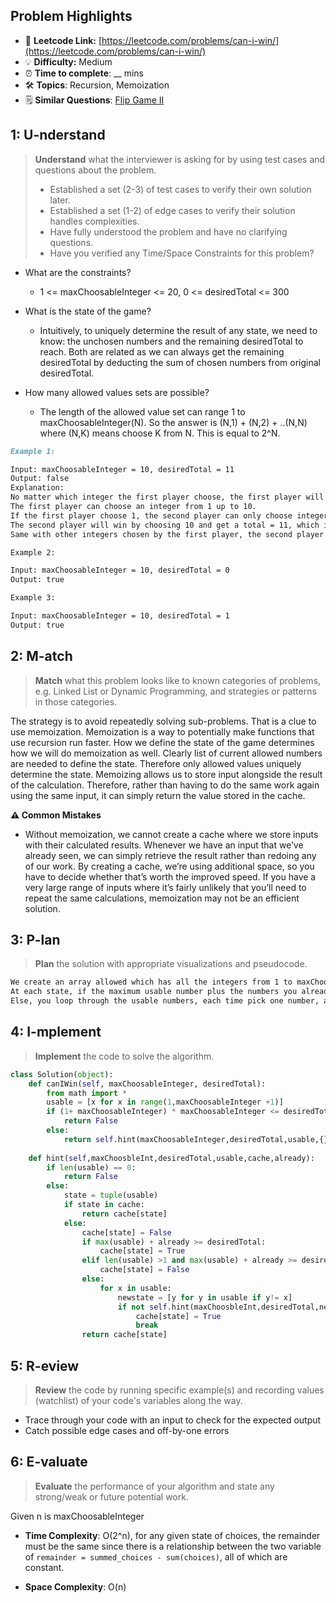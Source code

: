 ## Problem Highlights

* 🔗 **Leetcode Link:** [https://leetcode.com/problems/can-i-win/](https://leetcode.com/problems/can-i-win/)
* 💡 **Difficulty:** Medium
* ⏰ **Time to complete**: __ mins
* 🛠️ **Topics**: Recursion, Memoization
* 🗒️ **Similar Questions**: [Flip Game II](https://leetcode.com/problems/flip-game-ii/)
    
## 1: U-nderstand
 
> **Understand** what the interviewer is asking for by using test cases and questions about the problem.
> 
> - Established a set (2-3) of test cases to verify their own solution later.
> - Established a set (1-2) of edge cases to verify their solution handles complexities.
> - Have fully understood the problem and have no clarifying questions.
> - Have you verified any Time/Space Constraints for this problem?

- What are the constraints?
  - 1 <= maxChoosableInteger <= 20, 0 <= desiredTotal <= 300

- What is the state of the game?
  - Intuitively, to uniquely determine the result of any state, we need to know: the unchosen numbers and the remaining desiredTotal to reach. Both are related as we can always get the remaining desiredTotal by deducting the sum of chosen numbers from original desiredTotal. 

- How many allowed values sets are possible? 
  - The length of the allowed value set can range 1 to maxChoosableInteger(N). So the answer is (N,1) + (N,2) + ..(N,N) where (N,K) means choose K from N. This is equal to 2^N.


```markdown
Example 1:

Input: maxChoosableInteger = 10, desiredTotal = 11
Output: false
Explanation:
No matter which integer the first player choose, the first player will lose.
The first player can choose an integer from 1 up to 10.
If the first player choose 1, the second player can only choose integers from 2 up to 10.
The second player will win by choosing 10 and get a total = 11, which is >= desiredTotal.
Same with other integers chosen by the first player, the second player will always win.

Example 2:

Input: maxChoosableInteger = 10, desiredTotal = 0
Output: true

Example 3:

Input: maxChoosableInteger = 10, desiredTotal = 1
Output: true
```   
    
## 2: M-atch

<!-- See https://docs.google.com/document/d/1hYT1hoOJ6pFIt8A5q-PIZmYP7pB4WqlzyUJgFx9x2mY/edit#heading=h.ya2de4n4zsds for list of algorithms based on question type-->

> **Match** what this problem looks like to known categories of problems, e.g. Linked List or Dynamic Programming, and strategies or patterns in those categories.

The strategy is to avoid repeatedly solving sub-problems. That is a clue to use memoization. Memoization is a way to potentially make functions that use recursion run faster.  How we define the state of the game determines how we will do memoization as well. Clearly list of current allowed numbers are needed to define the state. Therefore only allowed values uniquely determine the state. Memoizing allows us to store input alongside the result of the calculation. Therefore, rather than having to do the same work again using the same input, it can simply return the value stored in the cache.

**⚠️ Common Mistakes**

* Without memoization, we cannot create a cache where we store inputs with their calculated results. Whenever we have an input that we’ve already seen, we can simply retrieve the result rather than redoing any of our work. By creating a cache, we’re using additional space, so you have to decide whether that’s worth the improved speed. If you have a very large range of inputs where it’s fairly unlikely that you’ll need to repeat the same calculations, memoization may not be an efficient solution.


## 3: P-lan

> **Plan** the solution with appropriate visualizations and pseudocode.


```markdown
We create an array allowed which has all the integers from 1 to maxChoosableInteger.
At each state, if the maximum usable number plus the numbers you already summed up (denote as already) is greater than the desired total, it means you can definitely win at this state.
Else, you loop through the usable numbers, each time pick one number, and see whether your opponent can win at the new state. If he can't, then you can win. (Really, I don't see the logic here, hope someone can explain. Isn't there a situation where none of us can definitely win?) And remember to cache the result.
```

## 4: I-mplement

> **Implement** the code to solve the algorithm.

```python
class Solution(object):
    def canIWin(self, maxChoosableInteger, desiredTotal):
        from math import *
        usable = [x for x in range(1,maxChoosableInteger +1)]
        if (1+ maxChoosableInteger) * maxChoosableInteger <= desiredTotal:
            return False
        else:
            return self.hint(maxChoosableInteger,desiredTotal,usable,{},0)
        
    def hint(self,maxChoosbleInt,desiredTotal,usable,cache,already):
        if len(usable) == 0:
            return False
        else:
            state = tuple(usable)
            if state in cache:
                return cache[state]
            else:
                cache[state] = False
                if max(usable) + already >= desiredTotal:
                    cache[state] = True
                elif len(usable) >1 and max(usable) + already >= desiredTotal:
                    cache[state] = False
                else:
                    for x in usable:
                        newstate = [y for y in usable if y!= x]
                        if not self.hint(maxChoosbleInt,desiredTotal,newstate,cache,already + x):
                            cache[state] = True
                            break
                return cache[state]   
```

    
## 5: R-eview

> **Review** the code by running specific example(s) and recording values (watchlist) of your code's variables along the way.

- Trace through your code with an input to check for the expected output
- Catch possible edge cases and off-by-one errors

## 6: E-valuate

> **Evaluate** the performance of your algorithm and state any strong/weak or future potential work.

Given n is maxChoosableInteger

* **Time Complexity**: O(2^n), for any given state of choices, the remainder must be the same since there is a relationship between the two variable of `remainder = summed_choices - sum(choices)`, all of which are constant.

* **Space Complexity**: O(n)